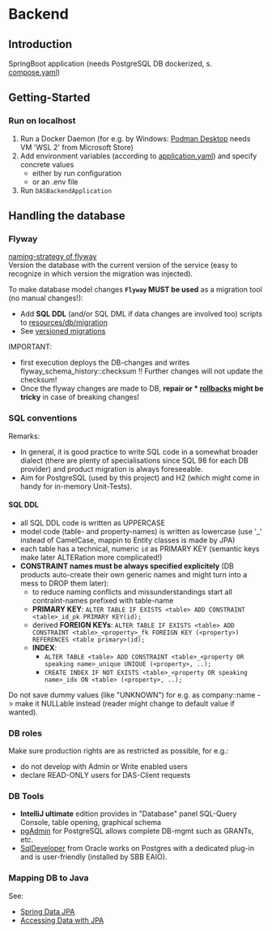 # Backend

## Introduction
SpringBoot application (needs PostgreSQL DB dockerized, s. [compose.yaml](compose.yaml))

## Getting-Started
### Run on localhost
1. Run a Docker Daemon (for e.g. by Windows: [Podman Desktop](https://podman-desktop.io/) needs VM 'WSL 2' from Microsoft Store)
2. Add environment variables (according to [application.yaml](src/main/resources/application.yaml)) and specify concrete values
   - either by run configuration
   - or an .env file
3. Run `DASBackendApplication`

## Handling the database
### Flyway
[naming-strategy of flyway](https://flywaydb.org/documentation/concepts/migrations#naming-1)  
Version the database with the current version of the service (easy to recognize in which version the migration was injected).

To make database model changes **`Flyway` MUST be used** as a migration tool (no manual changes!): 
* Add **SQL DDL** (and/or SQL DML if data changes are involved too) scripts to [resources/db/migration](src/main/resources/db/migration)
* See [versioned migrations](https://documentation.red-gate.com/fd/versioned-migrations-273973333.html)

IMPORTANT:
* first execution deploys the DB-changes and writes flyway_schema_history::checksum !! Further changes will not update the checksum!
* Once the flyway changes are made to DB, **repair or * [rollbacks](https://flywaydb.org/documentation/tutorials/undoFlyway) might be tricky** in case of breaking changes!

### SQL conventions
Remarks:
* In general, it is good practice to write SQL code in a somewhat broader dialect (there are plenty of specialisations since SQL 98 for each DB provider) and product migration is always foreseeable.
* Aim for PostgreSQL (used by this project) and H2 (which might come in handy for in-memory Unit-Tests).

#### SQL DDL
* all SQL DDL code is written as UPPERCASE
* model code (table- and property-names) is written as lowercase (use '_' instead of CamelCase, mappin to Entity classes is made by JPA)
* each table has a technical, numeric `id` as PRIMARY KEY (semantic keys make later ALTERation more complicated!)
* **CONSTRAINT names must be always specified explicitely** (DB products auto-create their own generic names and might turn into a mess to DROP them later):
  * to reduce naming conflicts and missunderstandings start all contraint-names prefixed with table-name 
  * **PRIMARY KEY**: ```ALTER TABLE IF EXISTS <table> ADD CONSTRAINT <table>_id_pk PRIMARY KEY(id);```
  * derived **FOREIGN KEYs**: ```ALTER TABLE IF EXISTS <table> ADD CONSTRAINT <table>_<property>_fk FOREIGN KEY (<property>) REFERENCES <table primary>(id);```
  * **INDEX**:
    * ```ALTER TABLE <table> ADD CONSTRAINT <table>_<property OR speaking name>_unique UNIQUE (<property>, ..);```
    * ```CREATE INDEX IF NOT EXISTS <table>_<property OR speaking name>_idx ON <table> (<property>, ..);```
    
Do not save dummy values (like "UNKNOWN") for e.g. as company::name -> make it NULLable instead (reader might change to default value if wanted).

### DB roles
Make sure production rights are as restricted as possible, for e.g.:
* do not develop with Admin or Write enabled users
* declare READ-ONLY users for DAS-Client requests
 
### DB Tools
* __IntelliJ ultimate__ edition provides in "Database" panel SQL-Query Console, table opening, graphical schema
* [pgAdmin](https://www.pgadmin.org/) for PostgreSQL allows complete DB-mgmt such as GRANTs, etc.
* [SqlDeveloper](https://www.oracle.com/database/sqldeveloper/) from Oracle works on Postgres with a dedicated plug-in and is user-friendly (installed by SBB EAIO).

### Mapping DB to Java
See:
* [Spring Data JPA](https://docs.spring.io/spring-boot/docs/2.4.1/reference/htmlsingle/#boot-features-jpa-and-spring-data)
* [Accessing Data with JPA](https://spring.io/guides/gs/accessing-data-jpa/)